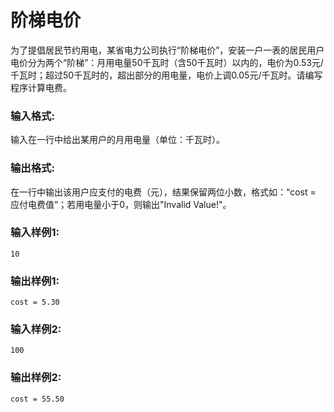 # 阶梯电价
为了提倡居民节约用电，某省电力公司执行“阶梯电价”，安装一户一表的居民用户电价分为两个“阶梯”：月用电量50千瓦时（含50千瓦时）以内的，电价为0.53元/千瓦时；超过50千瓦时的，超出部分的用电量，电价上调0.05元/千瓦时。请编写程序计算电费。

### 输入格式:
输入在一行中给出某用户的月用电量（单位：千瓦时）。

### 输出格式:
在一行中输出该用户应支付的电费（元），结果保留两位小数，格式如：“cost = 应付电费值”；若用电量小于0，则输出"Invalid Value!"。

### 输入样例1:
```
10
```
### 输出样例1:
```
cost = 5.30
```
### 输入样例2:
```
100
```
### 输出样例2:
```
cost = 55.50
```